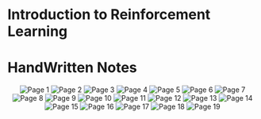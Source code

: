 # Introduction to Reinforcement Learning

# HandWritten Notes
<p align="center">
<img src="./1.jpg" alt="Page 1"/>
<img src="./2.jpg" alt="Page 2"/>
<img src="./3.jpg" alt="Page 3"/>
<img src="./4.jpg" alt="Page 4"/>
<img src="./5.jpg" alt="Page 5"/>
<img src="./6.jpg" alt="Page 6"/>
<img src="./7.jpg" alt="Page 7"/>
<img src="./8.jpg" alt="Page 8"/>
<img src="./9.jpg" alt="Page 9"/>
<img src="./10.jpg" alt="Page 10"/>
<img src="./11.jpg" alt="Page 11"/>
<img src="./12.jpg" alt="Page 12"/>
<img src="./13.jpg" alt="Page 13"/>
<img src="./14.jpg" alt="Page 14"/>
<img src="./15.jpg" alt="Page 15"/>
<img src="./16.jpg" alt="Page 16"/>
<img src="./17.jpg" alt="Page 17"/>
<img src="./18.jpg" alt="Page 18"/>
<img src="./19.jpg" alt="Page 19"/>
<p\>
